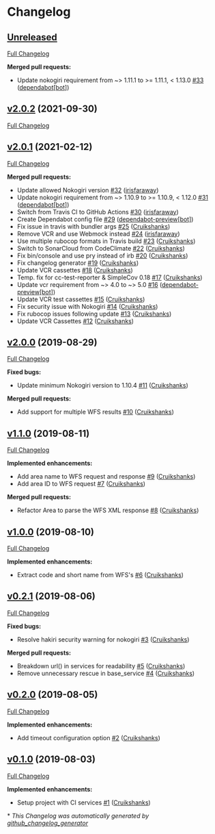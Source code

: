 # Changelog

## [Unreleased](https://github.com/defra/defra-ruby-area/tree/HEAD)

[Full Changelog](https://github.com/defra/defra-ruby-area/compare/v2.0.2...HEAD)

**Merged pull requests:**

- Update nokogiri requirement from ~\> 1.11.1 to \>= 1.11.1, \< 1.13.0 [\#33](https://github.com/DEFRA/defra-ruby-area/pull/33) ([dependabot[bot]](https://github.com/apps/dependabot))

## [v2.0.2](https://github.com/defra/defra-ruby-area/tree/v2.0.2) (2021-09-30)

[Full Changelog](https://github.com/defra/defra-ruby-area/compare/v2.0.1...v2.0.2)

## [v2.0.1](https://github.com/defra/defra-ruby-area/tree/v2.0.1) (2021-02-12)

[Full Changelog](https://github.com/defra/defra-ruby-area/compare/v2.0.0...v2.0.1)

**Merged pull requests:**

- Update allowed Nokogiri version [\#32](https://github.com/DEFRA/defra-ruby-area/pull/32) ([irisfaraway](https://github.com/irisfaraway))
- Update nokogiri requirement from ~\> 1.10.9 to \>= 1.10.9, \< 1.12.0 [\#31](https://github.com/DEFRA/defra-ruby-area/pull/31) ([dependabot[bot]](https://github.com/apps/dependabot))
- Switch from Travis CI to GitHub Actions [\#30](https://github.com/DEFRA/defra-ruby-area/pull/30) ([irisfaraway](https://github.com/irisfaraway))
- Create Dependabot config file [\#29](https://github.com/DEFRA/defra-ruby-area/pull/29) ([dependabot-preview[bot]](https://github.com/apps/dependabot-preview))
- Fix issue in travis with bundler args [\#25](https://github.com/DEFRA/defra-ruby-area/pull/25) ([Cruikshanks](https://github.com/Cruikshanks))
- Remove VCR and use Webmock instead [\#24](https://github.com/DEFRA/defra-ruby-area/pull/24) ([irisfaraway](https://github.com/irisfaraway))
- Use multiple rubocop formats in Travis build [\#23](https://github.com/DEFRA/defra-ruby-area/pull/23) ([Cruikshanks](https://github.com/Cruikshanks))
- Switch to SonarCloud from CodeClimate [\#22](https://github.com/DEFRA/defra-ruby-area/pull/22) ([Cruikshanks](https://github.com/Cruikshanks))
- Fix bin/console and use pry instead of irb [\#20](https://github.com/DEFRA/defra-ruby-area/pull/20) ([Cruikshanks](https://github.com/Cruikshanks))
- Fix changelog generator [\#19](https://github.com/DEFRA/defra-ruby-area/pull/19) ([Cruikshanks](https://github.com/Cruikshanks))
- Update VCR cassettes [\#18](https://github.com/DEFRA/defra-ruby-area/pull/18) ([Cruikshanks](https://github.com/Cruikshanks))
- Temp. fix for cc-test-reporter & SimpleCov 0.18 [\#17](https://github.com/DEFRA/defra-ruby-area/pull/17) ([Cruikshanks](https://github.com/Cruikshanks))
- Update vcr requirement from ~\> 4.0 to ~\> 5.0 [\#16](https://github.com/DEFRA/defra-ruby-area/pull/16) ([dependabot-preview[bot]](https://github.com/apps/dependabot-preview))
- Update VCR test cassettes [\#15](https://github.com/DEFRA/defra-ruby-area/pull/15) ([Cruikshanks](https://github.com/Cruikshanks))
- Fix security issue with Nokogiri [\#14](https://github.com/DEFRA/defra-ruby-area/pull/14) ([Cruikshanks](https://github.com/Cruikshanks))
- Fix rubocop issues following update [\#13](https://github.com/DEFRA/defra-ruby-area/pull/13) ([Cruikshanks](https://github.com/Cruikshanks))
- Update VCR Cassettes [\#12](https://github.com/DEFRA/defra-ruby-area/pull/12) ([Cruikshanks](https://github.com/Cruikshanks))

## [v2.0.0](https://github.com/defra/defra-ruby-area/tree/v2.0.0) (2019-08-29)

[Full Changelog](https://github.com/defra/defra-ruby-area/compare/v1.1.0...v2.0.0)

**Fixed bugs:**

- Update minimum Nokogiri version to 1.10.4 [\#11](https://github.com/DEFRA/defra-ruby-area/pull/11) ([Cruikshanks](https://github.com/Cruikshanks))

**Merged pull requests:**

- Add support for multiple WFS results [\#10](https://github.com/DEFRA/defra-ruby-area/pull/10) ([Cruikshanks](https://github.com/Cruikshanks))

## [v1.1.0](https://github.com/defra/defra-ruby-area/tree/v1.1.0) (2019-08-11)

[Full Changelog](https://github.com/defra/defra-ruby-area/compare/v1.0.0...v1.1.0)

**Implemented enhancements:**

- Add area name to WFS request and response [\#9](https://github.com/DEFRA/defra-ruby-area/pull/9) ([Cruikshanks](https://github.com/Cruikshanks))
- Add area ID to WFS request [\#7](https://github.com/DEFRA/defra-ruby-area/pull/7) ([Cruikshanks](https://github.com/Cruikshanks))

**Merged pull requests:**

- Refactor Area to parse the WFS XML response [\#8](https://github.com/DEFRA/defra-ruby-area/pull/8) ([Cruikshanks](https://github.com/Cruikshanks))

## [v1.0.0](https://github.com/defra/defra-ruby-area/tree/v1.0.0) (2019-08-10)

[Full Changelog](https://github.com/defra/defra-ruby-area/compare/v0.2.1...v1.0.0)

**Implemented enhancements:**

- Extract code and short name from WFS's [\#6](https://github.com/DEFRA/defra-ruby-area/pull/6) ([Cruikshanks](https://github.com/Cruikshanks))

## [v0.2.1](https://github.com/defra/defra-ruby-area/tree/v0.2.1) (2019-08-06)

[Full Changelog](https://github.com/defra/defra-ruby-area/compare/v0.2.0...v0.2.1)

**Fixed bugs:**

- Resolve hakiri security warning for nokogiri [\#3](https://github.com/DEFRA/defra-ruby-area/pull/3) ([Cruikshanks](https://github.com/Cruikshanks))

**Merged pull requests:**

- Breakdown url\(\) in services for readability [\#5](https://github.com/DEFRA/defra-ruby-area/pull/5) ([Cruikshanks](https://github.com/Cruikshanks))
- Remove unnecessary rescue in base\_service [\#4](https://github.com/DEFRA/defra-ruby-area/pull/4) ([Cruikshanks](https://github.com/Cruikshanks))

## [v0.2.0](https://github.com/defra/defra-ruby-area/tree/v0.2.0) (2019-08-05)

[Full Changelog](https://github.com/defra/defra-ruby-area/compare/v0.1.0...v0.2.0)

**Implemented enhancements:**

- Add timeout configuration option [\#2](https://github.com/DEFRA/defra-ruby-area/pull/2) ([Cruikshanks](https://github.com/Cruikshanks))

## [v0.1.0](https://github.com/defra/defra-ruby-area/tree/v0.1.0) (2019-08-03)

[Full Changelog](https://github.com/defra/defra-ruby-area/compare/124ee13db1dc24c95f7503a96ec4cb9f1271862c...v0.1.0)

**Implemented enhancements:**

- Setup project with CI services [\#1](https://github.com/DEFRA/defra-ruby-area/pull/1) ([Cruikshanks](https://github.com/Cruikshanks))



\* *This Changelog was automatically generated by [github_changelog_generator](https://github.com/github-changelog-generator/github-changelog-generator)*
